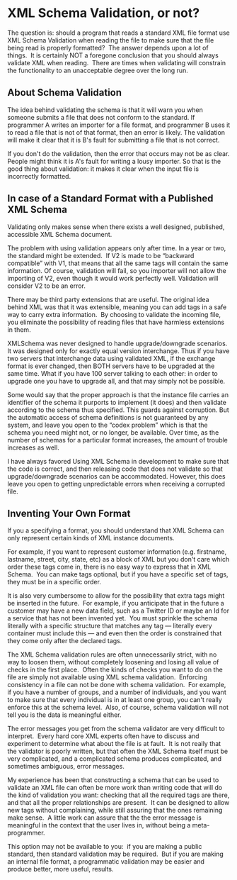 #  XML Schema Validation, or not?

The question is: should a program that reads a standard XML file format use XML Schema Validation when reading the file to make sure that the file being read is properly formatted?  The answer depends upon a lot of things.  It is certainly NOT a foregone conclusion that you should always validate XML when reading.  There are times when validating will constrain the functionality to an unacceptable degree over the long run.

## About Schema Validation

The idea behind validating the schema is that it will warn you when someone submits a file that does not conform to the standard. If programmer A writes an importer for a file format, and programmer B uses it to read a file that is not of that format, then an error is likely. The validation will make it clear that it is B's fault for submitting a file that is not correct.  

If you don't do the validation, then the error that occurs may not be as clear. People might think it is A's fault for writing a lousy importer. So that is the good thing about validation: it makes it clear when the input file is incorrectly formatted.

## In case of a Standard Format with a Published XML Schema

Validating only makes sense when there exists a well designed, published, accessible XML Schema document.  

The problem with using validation appears only after time. In a year or two, the standard might be extended.  If V2 is made to be “backward compatible” with V1, that means that all the same tags will contain the same information. Of course, validation will fail, so you importer will not allow the importing of V2, even though it would work perfectly well. Validation will consider V2 to be an error.  

There may be third party extensions that are useful. The original idea behind XML was that it was extensible, meaning you can add tags in a safe way to carry extra information.  By choosing to validate the incoming file, you eliminate the possibility of reading files that have harmless extensions in them. 

XMLSchema was never designed to handle upgrade/downgrade scenarios. It was designed only for exactly equal version interchange. Thus if you have two servers that interchange data using validated XML, if the exchange format is ever changed, then BOTH servers have to be upgraded at the same time. What if you have 100 server talking to each other: in order to upgrade one you have to upgrade all, and that may simply not be possible.  

Some would say that the proper approach is that the instance file carries an identifier of the schema it purports to implement (it does) and then validate according to the schema thus specified. This guards against corruption. But the automatic access of schema definitions is not guaranteed by any system, and leave you open to the “codex problem” which is that the schema you need might not, or no longer, be available. Over time, as the number of schemas for a particular format increases, the amount of trouble increases as well.  

I have always favored Using XML Schema in development to make sure that the code is correct, and then releasing code that does not validate so that upgrade/downgrade scenarios can be accommodated. However, this does leave you open to getting unpredictable errors when receiving a corrupted file.

## Inventing Your Own Format

If you a specifying a format, you should understand that XML Schema can only represent certain kinds of XML instance documents.  

For example, if you want to represent customer information (e.g. firstname, lastname, street, city, state, etc) as a block of XML but you don't care which order these tags come in, there is no easy way to express that in XML Schema.  You can make tags optional, but if you have a specific set of tags, they must be in a specific order.  

It is also very cumbersome to allow for the possibility that extra tags might be inserted in the future.  For example, if you anticipate that in the future a customer may have a new data field, such as a Twitter ID or maybe an Id for a service that has not been invented yet.  You must sprinkle the schema literally with a specific structure that matches any tag — literally every container must include this — and even then the order is constrained that they come only after the declared tags.  

The XML Schema validation rules are often unnecessarily strict, with no way to loosen them, without completely loosening and losing all value of checks in the first place.  Often the kinds of checks you want to do on the file are simply not available using XML schema validation.  Enforcing consistency in a file can not be done with schema validation.  For example, if you have a number of groups, and a number of individuals, and you want to make sure that every individual is in at least one group, you can't really enforce this at the schema level.  Also, of course, schema validation will not tell you is the data is meaningful either.  

The error messages you get from the schema validator are very difficult to interpret.  Every hard core XML experts often have to discuss and experiment to determine what about the file is at fault.  It is not really that the validator is poorly written, but that often the XML Schema itself must be very complicated, and a complicated schema produces complicated, and sometimes ambiguous, error messages.  

My experience has been that constructing a schema that can be used to validate an XML file can often be more work than writing code that will do the kind of validation you want: checking that all the required tags are there, and that all the proper relationships are present.  It can be designed to allow new tags without complaining, while still assuring that the ones remaining make sense.  A little work can assure that the the error message is meaningful in the context that the user lives in, without being a meta-programmer.  

This option may not be available to you:  if you are making a public standard, then standard validation may be required.  But if you are making an internal file format, a programmatic validation may be easier and produce better, more useful, results.